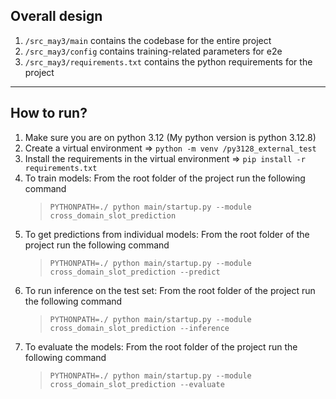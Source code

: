 ## Overall design
1. `/src_may3/main` contains the codebase for the entire project
2. `/src_may3/config` contains training-related parameters for e2e
3. `/src_may3/requirements.txt` contains the python requirements for the project
---
## How to run?
1. Make sure you are on python 3.12 (My python version is python 3.12.8)
2. Create a virtual environment => `python -m venv /py3128_external_test`
3. Install the requirements in the virtual environment => `pip install -r requirements.txt`
4. To train models: From the root folder of the project run the following command
    > `PYTHONPATH=./ python main/startup.py --module cross_domain_slot_prediction`
5. To get predictions from individual models: From the root folder of the project run the following command
    > `PYTHONPATH=./ python main/startup.py --module cross_domain_slot_prediction --predict`
6. To run inference on the test set: From the root folder of the project run the following command
    > `PYTHONPATH=./ python main/startup.py --module cross_domain_slot_prediction --inference`
7. To evaluate the models: From the root folder of the project run the following command
    > `PYTHONPATH=./ python main/startup.py --module cross_domain_slot_prediction --evaluate`
